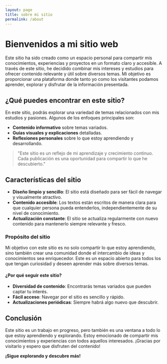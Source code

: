 ```yaml
---
layout: page
title: sobre mi sitio
permalink: /about
---
```

# Bienvenidos a mi sitio web

Este sitio ha sido creado como un espacio personal para compartir mis conocimientos, experiencias y proyectos en un formato claro y accesible. A través de este sitio, he decidido combinar mis intereses y estudios para ofrecer contenido relevante y útil sobre diversos temas. Mi objetivo es proporcionar una plataforma donde tanto yo como los visitantes podamos aprender, explorar y disfrutar de la información presentada.

## ¿Qué puedes encontrar en este sitio?

En este sitio, podrás explorar una variedad de temas relacionados con mis estudios y pasiones. Algunos de los enfoques principales son:

- **Contenido informativo** sobre temas variados.
- **Guías visuales y explicaciones** detalladas.
- **Reflexiones personales** sobre lo que estoy aprendiendo y desarrollando.

> "Este sitio es un reflejo de mi aprendizaje y crecimiento continuo. Cada publicación es una oportunidad para compartir lo que he descubierto."

## Características del sitio

- **Diseño limpio y sencillo**: El sitio está diseñado para ser fácil de navegar y visualmente atractivo.
- **Contenido accesible**: Los textos están escritos de manera clara para que cualquier persona pueda entenderlos, independientemente de su nivel de conocimiento.
- **Actualización constante**: El sitio se actualiza regularmente con nuevo contenido para mantenerlo siempre relevante y fresco.

### Propósito del sitio

Mi objetivo con este sitio es no solo compartir lo que estoy aprendiendo, sino también crear una comunidad donde el intercambio de ideas y conocimientos sea enriquecedor. Este es un espacio abierto para todos los que tengan curiosidad y deseen aprender más sobre diversos temas.

#### ¿Por qué seguir este sitio?

- **Diversidad de contenido**: Encontrarás temas variados que pueden captar tu interés.
- **Fácil acceso**: Navegar por el sitio es sencillo y rápido.
- **Actualizaciones periódicas**: Siempre habrá algo nuevo que descubrir.

## Conclusión

Este sitio es un trabajo en progreso, pero también es una ventana a todo lo que estoy aprendiendo y explorando. Estoy emocionado de compartir mis conocimientos y experiencias con todos aquellos interesados. ¡Gracias por visitarlo y espero que disfruten del contenido!

**¡Sigue explorando y descubre más!**

